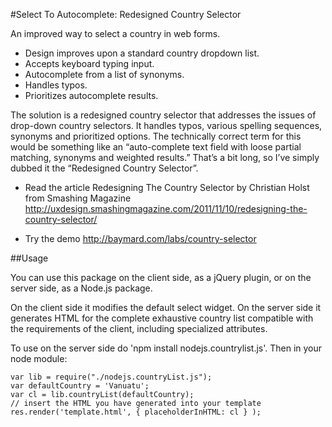 #Select To Autocomplete: Redesigned Country Selector

An improved way to select a country in web forms.

* Design improves upon a standard country dropdown list.
* Accepts keyboard typing input.
* Autocomplete from a list of synonyms.
* Handles typos.
* Prioritizes autocomplete results.

The solution is a redesigned country selector that addresses the issues of drop-down country selectors. It handles typos, various spelling sequences, synonyms and prioritized options.
The technically correct term for this would be something like an “auto-complete text field with loose partial matching, synonyms and weighted results.” That’s a bit long, so I’ve simply dubbed it the “Redesigned Country Selector”.

- Read the article Redesigning The Country Selector by Christian Holst from Smashing Magazine
http://uxdesign.smashingmagazine.com/2011/11/10/redesigning-the-country-selector/

- Try the demo
http://baymard.com/labs/country-selector

##Usage

You can use this package on the client side, as a jQuery plugin, or on the server side, as a Node.js package.

On the client side it modifies the default select widget. On the server side it generates HTML for the complete exhaustive country list compatible with the requirements of the client, including specialized attributes. 

To use on the server side do 'npm install nodejs.countrylist.js'. Then in your node module:

````
var lib = require("./nodejs.countryList.js");
var defaultCountry = 'Vanuatu';
var cl = lib.countryList(defaultCountry);
// insert the HTML you have generated into your template
res.render('template.html', { placeholderInHTML: cl } ); 
````


